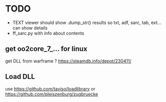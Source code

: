 # TODO
* TEXT viewer should show .dump_str() results so txt, adf, sarc, tab, ext... can show details
* ff_sarc.py with info about contents

## get oo2core_7_... for linux
get DLL from warframe ? https://steamdb.info/depot/230411/

## Load DLL 
use https://github.com/taviso/loadlibrary
or https://github.com/pleiszenburg/zugbruecke
